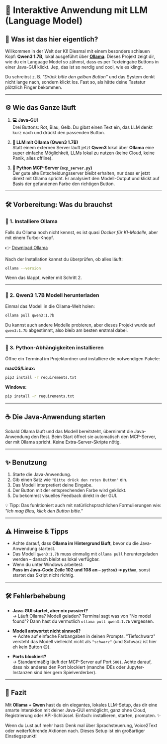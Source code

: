 # 🧠 Interaktive Anwendung mit LLM (Language Model)

## 🚀 Was ist das hier eigentlich?

Willkommen in der Welt der KI! Diesmal mit einem besonders schlauen Kopf: **Qwen3 1.7B**, lokal ausgeführt über **[Ollama](https://ollama.com)**. Dieses Projekt zeigt dir, wie du ein Language Model so zähmst, dass es per Texteingabe Buttons in einer Java-GUI klickt. Jep, das ist so nerdig und cool, wie es klingt.

Du schreibst z. B. *"Drück bitte den gelben Button"* und das System denkt nicht lange nach, sondern klickt los. Fast so, als hätte deine Tastatur plötzlich Finger bekommen.

---

## ⚙️ Wie das Ganze läuft

1. **💻 Java-GUI**  
   Drei Buttons: Rot, Blau, Gelb. Du gibst einen Text ein, das LLM denkt kurz nach und drückt den passenden Button.  

2. **🧠 LLM mit Ollama (Qwen3 1.7B)**  
   Statt einem externen Server läuft jetzt **Qwen3** lokal über **Ollama** eine super einfache Möglichkeit, LLMs lokal zu nutzen (keine Cloud, keine Panik, alles offline).  

3. **🐍 Python MCP-Server (`mcp_server.py`)**  
   Der gute alte Entscheidungsserver bleibt erhalten, nur dass er jetzt direkt mit Ollama spricht. Er analysiert den Modell-Output und klickt auf Basis der gefundenen Farbe den richtigen Button.

---

## 🛠️ Vorbereitung: Was du brauchst

### 📅 1. Installiere Ollama

Falls du Ollama noch nicht kennst, es ist quasi *Docker für KI-Modelle*, aber mit einem Turbo-Knopf.

👉 [Download Ollama](https://ollama.com/download)

Nach der Installation kannst du überprüfen, ob alles läuft:

```bash
ollama --version
```

Wenn das klappt, weiter mit Schritt 2.

---

### 🧠 2. Qwen3 1.7B Modell herunterladen

Einmal das Modell in die Ollama-Welt holen:

```bash
ollama pull qwen3:1.7b
```

Du kannst auch andere Modelle probieren, aber dieses Projekt wurde auf `qwen3:1.7b` abgestimmt, also bleib am besten erstmal dabei.

---

### 🐍 3. Python-Abhängigkeiten installieren

Öffne ein Terminal im Projektordner und installiere die notwendigen Pakete:

**macOS/Linux:**
```bash
pip3 install -r requirements.txt
```

**Windows:**
```bash
pip install -r requirements.txt
```

---

## ☕ Die Java-Anwendung starten

Sobald Ollama läuft und das Modell bereitsteht, übernimmt die Java-Anwendung den Rest. Beim Start öffnet sie automatisch den MCP-Server, der mit Ollama spricht. Keine Extra-Server-Skripte nötig.

---

## ✨ Benutzung

1. Starte die Java-Anwendung.
2. Gib einen Satz wie `"Bitte drück den roten Button"` ein.
3. Das Modell interpretiert deine Eingabe.
4. Der Button mit der entsprechenden Farbe wird geklickt.
5. Du bekommst visuelles Feedback direkt in der GUI.

💡 Tipp: Das funktioniert auch mit natürlichsprachlichen Formulierungen wie:  
*"Ich mag Blau, klick den Button bitte."*

---

## ⚠️ Hinweise & Tipps

- Achte darauf, dass **Ollama im Hintergrund läuft**, bevor du die Java-Anwendung startest.
- Das Modell `qwen3:1.7b` muss einmalig mit `ollama pull` heruntergeladen werden – danach bleibt es lokal verfügbar.
- Wenn du unter Windows arbeitest:  
  **Pass im Java-Code Zeile 102 und 108 an – `python3` ➔ `python`**, sonst startet das Skript nicht richtig.

---

## 🛠️ Fehlerbehebung

- **Java-GUI startet, aber nix passiert?**  
  → Läuft Ollama? Modell geladen? Terminal sagt was von "No model found"? Dann hast du vermutlich `ollama pull qwen3:1.7b` vergessen.

- **Modell antwortet nicht sinnvoll?**  
  → Achte auf einfache Farbangaben in deinen Prompts. "Tiefschwarz" versteht das Modell vielleicht nicht als `"schwarz"` (und Schwarz ist hier eh kein Button 😉).

- **Ports blockiert?**  
  → Standardmäßig läuft der MCP-Server auf Port `5001`. Achte darauf, dass nix anderes den Port blockiert (manche IDEs oder Jupyter-Instanzen sind hier gern Spielverderber).

---

## 🧪 Fazit

Mit **Ollama + Qwen** hast du ein elegantes, lokales LLM-Setup, das dir eine smarte Interaktion mit deiner Java-GUI ermöglicht, ganz ohne Cloud, Registrierung oder API-Schlüssel. Einfach: installieren, starten, prompten. ✨

Wenn du Lust auf mehr hast: Denk mal über Sprachsteuerung, Voice2Text oder weiterführende Aktionen nach. Dieses Setup ist ein großartiger Einstiegspunkt!
